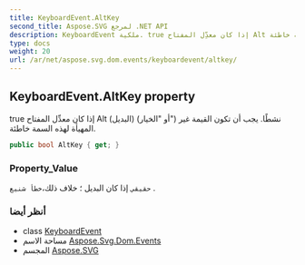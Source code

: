 ```yaml
---
title: KeyboardEvent.AltKey
second_title: Aspose.SVG لمرجع .NET API
description: KeyboardEvent ملكية. true إذا كان معدِّل المفتاح Alt البديل أو الخيار نشطًا. يجب أن تكون القيمة غير المهيأة لهذه السمة خاطئة.
type: docs
weight: 20
url: /ar/net/aspose.svg.dom.events/keyboardevent/altkey/
---
```

## KeyboardEvent.AltKey property

true إذا كان معدِّل المفتاح Alt (البديل) (أو "الخيار") نشطًا. يجب أن تكون القيمة غير المهيأة لهذه السمة خاطئة.

```csharp
public bool AltKey { get; }
```

### Property_Value

`حقيقي` إذا كان البديل ؛ خلاف ذلك،`خطأ شنيع` .

### أنظر أيضا

* class [KeyboardEvent](../)
* مساحة الاسم [Aspose.Svg.Dom.Events](../../keyboardevent/)
* المجسم [Aspose.SVG](../../../)


